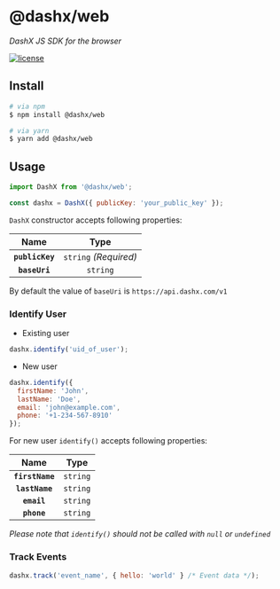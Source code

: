 # @dashx/web

_DashX JS SDK for the browser_

<p>
  <a href="/LICENSE">
    <img src="https://badgen.net/badge/license/MIT/blue" alt="license"/>
  </a>
</p>

## Install

```sh
# via npm
$ npm install @dashx/web

# via yarn
$ yarn add @dashx/web
```

## Usage

```javascript
import DashX from '@dashx/web';

const dashx = DashX({ publicKey: 'your_public_key' });
```

`DashX` constructor accepts following properties:

|Name|Type|
|:---:|:--:|
|**`publicKey`**|`string` _(Required)_ |
|**`baseUri`**|`string`|

By default the value of `baseUri` is `https://api.dashx.com/v1`

### Identify User

- Existing user

```javascript
dashx.identify('uid_of_user');
```

- New user

```javascript
dashx.identify({ 
  firstName: 'John', 
  lastName: 'Doe', 
  email: 'john@example.com', 
  phone: '+1-234-567-8910' 
});
```

For new user `identify()` accepts following properties:

|Name|Type|
|:---:|:--:|
|**`firstName`**|`string`|
|**`lastName`**|`string`|
|**`email`**|`string`|
|**`phone`**|`string`|

*Please note that `identify()` should not be called with `null` or `undefined`*

### Track Events

```javascript
dashx.track('event_name', { hello: 'world' } /* Event data */);
```
